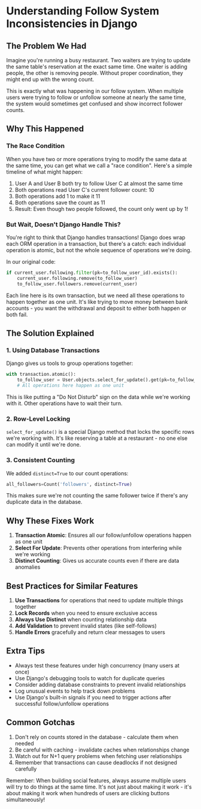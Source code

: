 # Understanding Follow System Inconsistencies in Django

## The Problem We Had

Imagine you're running a busy restaurant. Two waiters are trying to update the same table's reservation at the exact same time. One waiter is adding people, the other is removing people. Without proper coordination, they might end up with the wrong count.

This is exactly what was happening in our follow system. When multiple users were trying to follow or unfollow someone at nearly the same time, the system would sometimes get confused and show incorrect follower counts.

## Why This Happened

### The Race Condition

When you have two or more operations trying to modify the same data at the same time, you can get what we call a "race condition". Here's a simple timeline of what might happen:

1. User A and User B both try to follow User C at almost the same time
2. Both operations read User C's current follower count: 10
3. Both operations add 1 to make it 11
4. Both operations save the count as 11
5. Result: Even though two people followed, the count only went up by 1!

### But Wait, Doesn't Django Handle This?

You're right to think that Django handles transactions! Django does wrap each ORM operation in a transaction, but there's a catch: each individual operation is atomic, but not the whole sequence of operations we're doing.

In our original code:
```python
if current_user.following.filter(pk=to_follow_user_id).exists():
    current_user.following.remove(to_follow_user)
    to_follow_user.followers.remove(current_user)
```

Each line here is its own transaction, but we need all these operations to happen together as one unit. It's like trying to move money between bank accounts - you want the withdrawal and deposit to either both happen or both fail.

## The Solution Explained

### 1. Using Database Transactions

Django gives us tools to group operations together:

```python
with transaction.atomic():
    to_follow_user = User.objects.select_for_update().get(pk=to_follow_user_id)
    # All operations here happen as one unit
```

This is like putting a "Do Not Disturb" sign on the data while we're working with it. Other operations have to wait their turn.

### 2. Row-Level Locking

`select_for_update()` is a special Django method that locks the specific rows we're working with. It's like reserving a table at a restaurant - no one else can modify it until we're done.

### 3. Consistent Counting

We added `distinct=True` to our count operations:
```python
all_followers=Count('followers', distinct=True)
```

This makes sure we're not counting the same follower twice if there's any duplicate data in the database.

## Why These Fixes Work

1. **Transaction Atomic**: Ensures all our follow/unfollow operations happen as one unit
2. **Select For Update**: Prevents other operations from interfering while we're working
3. **Distinct Counting**: Gives us accurate counts even if there are data anomalies

## Best Practices for Similar Features

1. **Use Transactions** for operations that need to update multiple things together
2. **Lock Records** when you need to ensure exclusive access
3. **Always Use Distinct** when counting relationship data
4. **Add Validation** to prevent invalid states (like self-follows)
5. **Handle Errors** gracefully and return clear messages to users

## Extra Tips

- Always test these features under high concurrency (many users at once)
- Use Django's debugging tools to watch for duplicate queries
- Consider adding database constraints to prevent invalid relationships
- Log unusual events to help track down problems
- Use Django's built-in signals if you need to trigger actions after successful follow/unfollow operations

## Common Gotchas

1. Don't rely on counts stored in the database - calculate them when needed
2. Be careful with caching - invalidate caches when relationships change
3. Watch out for N+1 query problems when fetching user relationships
4. Remember that transactions can cause deadlocks if not designed carefully

Remember: When building social features, always assume multiple users will try to do things at the same time. It's not just about making it work - it's about making it work when hundreds of users are clicking buttons simultaneously!
